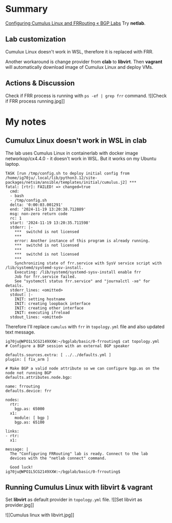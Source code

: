# Summary
[Configuring Cumulus Linux and FRRouting « BGP Labs](https://bgplabs.net/basic/0-frrouting/) 
Try **netlab**.
## Lab customization
Cumulux Linux doesn't work in WSL, therefore it is replaced with FRR.

Another workaround is change provider from **clab** to **libvirt**. Then **vagrant** will automatically download image of Cumulux Linux and deploy VMs.
## Actions & Discussion
Check if FRR process is running with `ps -ef | grep frr` command.
![[Check if FRR process running.jpg]]


# My notes
## Cumulux Linux doesn't work in WSL in clab
The lab uses Cumulus Linux in containerlab with docker image networkop/cx4.4.0 - it doesn't work in WSL. But it works on my Ubuntu laptop.

```
TASK [run /tmp/config.sh to deploy initial config from /home/ig70ju/.local/lib/python3.12/site-packages/netsim/ansible/templates/initial/cumulus.j2] ***
fatal: [rtr]: FAILED! => changed=true
  cmd:
  - bash
  - /tmp/config.sh
  delta: '0:00:03.001291'
  end: '2024-11-19 13:20:38.712889'
  msg: non-zero return code
  rc: 1
  start: '2024-11-19 13:20:35.711598'
  stderr: |-
    ***  switchd is not licensed
    ***
    error: Another instance of this program is already running.
    ***  switchd is not licensed
    ***
    ***  switchd is not licensed
    ***
    Synchronizing state of frr.service with SysV service script with /lib/systemd/systemd-sysv-install.
    Executing: /lib/systemd/systemd-sysv-install enable frr
    Job for frr.service failed.
    See "systemctl status frr.service" and "journalctl -xe" for details.
  stderr_lines: <omitted>
  stdout: |-
    INIT: setting hostname
    INIT: creating loopback interface
    INIT: creating other interface
    INIT: executing ifreload
  stdout_lines: <omitted>
```

Therefore I'll replace `cumulus` with `frr` in `topology.yml` file and also updated text message.
```
ig70ju@WPO1L5CG2149XXW:~/bgplab/basic/0-frrouting$ cat topology.yml
# Configure a BGP session with an external BGP speaker

defaults.sources.extra: [ ../../defaults.yml ]
plugin: [ fix_arm ]

# Make BGP a valid node attribute so we can configure bgp.as on the node not running BGP
defaults.attributes.node.bgp:

name: frrouting
defaults.device: frr

nodes:
  rtr:
    bgp.as: 65000
  x1:
    module: [ bgp ]
    bgp.as: 65100

links:
- rtr:
  x1:

message: |
  The "Configuring FRRouting" lab is ready. Connect to the lab
  devices with the "netlab connect" command.

  Good luck!
ig70ju@WPO1L5CG2149XXW:~/bgplab/basic/0-frrouting$
```

## Running Cumulus Linux with libvirt & vagrant
Set **libvirt** as default provider in `topology.yml` file.
![[Set libvirt as provider.jpg]]

![[Cumulus linux with libvirt.jpg]]